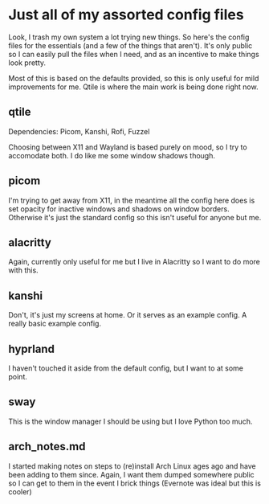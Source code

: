 # Just all of my assorted config files

Look, I trash my own system a lot trying new things. So here's the config files for the essentials (and a few of the things that aren't). It's only public so I can easily pull the files when I need, and as an incentive to make things look pretty.

Most of this is based on the defaults provided, so this is only useful for mild improvements for me. Qtile is where the main work is being done right now.

## qtile

Dependencies: Picom, Kanshi, Rofi, Fuzzel

Choosing between X11 and Wayland is based purely on mood, so I try to accomodate both. I do like me some window shadows though.

## picom

I'm trying to get away from X11, in the meantime all the config here does is set opacity for inactive windows and shadows on window borders. Otherwise it's just the standard config so this isn't useful for anyone but me.

## alacritty

Again, currently only useful for me but I live in Alacritty so I want to do more with this.

## kanshi

Don't, it's just my screens at home. Or it serves as an example config. A really basic example config.

## hyprland

I haven't touched it aside from the default config, but I want to at some point.

## sway

This is the window manager I should be using but I love Python too much.

## arch_notes.md

I started making notes on steps to (re)install Arch Linux ages ago and have been adding to them since. Again, I want them dumped somewhere public so I can get to them in the event I brick things (Evernote was ideal but this is cooler)
